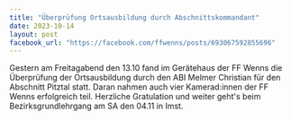 ```yaml
---
title: "Überprüfung Ortsausbildung durch Abschnittskommandant"
date: 2023-10-14
layout: post
facebook_url: "https://facebook.com/ffwenns/posts/693067592855696"
---
```


Gestern am Freitagabend den 13.10 fand im Gerätehaus der FF Wenns die Überprüfung der Ortsausbildung durch den ABI Melmer Christian für den Abschnitt Pitztal statt. Daran nahmen auch vier Kamerad:innen der FF Wenns erfolgreich teil. Herzliche Gratulation und weiter geht's beim Bezirksgrundlehrgang am SA den 04.11 in Imst.